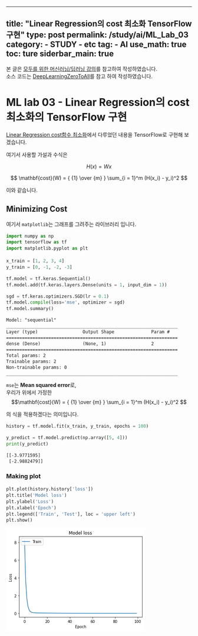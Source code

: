 
---
title: "Linear Regression의 cost 최소화 TensorFlow 구현"
type: post
permalink: /study/ai/ML_Lab_03
category: 
    - STUDY
        - etc
tag:
    - AI
use_math: true
toc: ture
siderbar_main: true
---
본 글은 [모두를 위한 머신러닝/딥러닝 강의](https://hunkim.github.io/ml/)를 참고하여 작성하였습니다.  
소스 코드는 [DeepLearningZeroToAll](https://github.com/hunkim/DeepLearningZeroToAll)를 참고 하여 작성하였습니다.

# ML lab 03 - Linear Regression의 cost 최소화의 TensorFlow 구현
[Linear Regression cost함수 최소화](https://hodurie.github.io/study/ai/ML_Lec_03)에서 다루었던 내용을 TensorFlow로 구현해 보겠습니다.  

여기서 사용할 가설과 수식은  

$$ H(x) = Wx $$

$$
\mathbf{cost}(W) = { {1} \over {m} } \sum_{i = 1}^m (H(x_i) - y_i)^2 $$

이와 같습니다.


 ## Minimizing Cost
 여기서 `matplotlib`는 그래프를 그려주는 라이브러리 입니다.  


```python
import numpy as np
import tensorflow as tf
import matplotlib.pyplot as plt

x_train = [1, 2, 3, 4]
y_train = [0, -1, -2, -3]
```


```python
tf.model = tf.keras.Sequential()
tf.model.add(tf.keras.layers.Dense(units = 1, input_dim = 1))
```


```python
sgd = tf.keras.optimizers.SGD(lr = 0.1)
tf.model.compile(loss='mse', optimizer = sgd)
tf.model.summary()
```

    Model: "sequential"
    _________________________________________________________________
    Layer (type)                 Output Shape              Param #   
    =================================================================
    dense (Dense)                (None, 1)                 2         
    =================================================================
    Total params: 2
    Trainable params: 2
    Non-trainable params: 0
    _________________________________________________________________
    

`mse`는 **Mean squared error**로,  
우리가 위에서 가정한  
$$\mathbf{cost}(W) = { {1} \over {m} } \sum_{i = 1}^m (H(x_i) - y_i)^2 $$  

의 식을 적용하겠다는 의미입니다.


```python
history = tf.model.fit(x_train, y_train, epochs = 100)
```


```python
y_predict = tf.model.predict(np.array([5, 4]))
print(y_predict)
```

    [[-3.9771595]
     [-2.9882479]]
    

### Making plot


```python
plt.plot(history.history['loss'])
plt.title('Model loss')
plt.ylabel('Loss')
plt.xlabel('Epoch')
plt.legend(['Train', 'Test'], loc = 'upper left')
plt.show()
```


![png](./DeepLearningZeroToAll/output_10_0.png)

